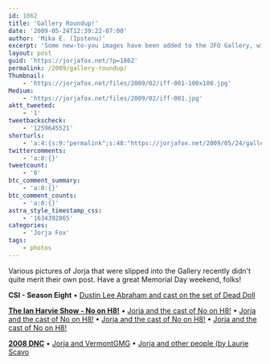 ```yaml
---
id: 1862
title: 'Gallery Roundup!'
date: '2009-05-24T12:39:22-07:00'
author: 'Mika E. (Ipstenu)'
excerpt: 'Some new-to-you images have been added to the JFO Gallery, with many thanks to Ian Harvie and DNC participants!'
layout: post
guid: 'https://jorjafox.net/?p=1862'
permalink: /2009/gallery-roundup/
Thumbnail:
    - 'https://jorjafox.net/files/2009/02/iff-001-100x100.jpg'
Medium:
    - 'https://jorjafox.net/files/2009/02/iff-001.jpg'
aktt_tweeted:
    - '1'
tweetbackscheck:
    - '1259645521'
shorturls:
    - 'a:4:{s:9:"permalink";s:48:"https://jorjafox.net/2009/05/24/gallery-roundup/";s:7:"tinyurl";s:25:"http://tinyurl.com/mlamxm";s:4:"isgd";s:18:"http://is.gd/53f8Z";s:5:"bitly";s:20:"http://bit.ly/8v98ZX";}'
twittercomments:
    - 'a:0:{}'
tweetcount:
    - '0'
btc_comment_summary:
    - 'a:0:{}'
btc_comment_counts:
    - 'a:0:{}'
astra_style_timestamp_css:
    - '1634392865'
categories:
    - 'Jorja Fox'
tags:
    - photos
---
```


Various pictures of Jorja that were slipped into the Gallery recently didn't quite merit their own post. Have a great Memorial Day weekend, folks!

**CSI - Season Eight**
&bull; <a href="https://jorjafox.net/gallery/tv/csi/pub/s08/stills/801-deaddoll_003.jpg">Dustin Lee Abraham and cast on the set of Dead Doll</a>

**<a href="https://jorjafox.net/gallery/pub/political/20081210-noonh8/">The Ian Harvie Show - No on H8!</a>**
&bull; <a href="https://jorjafox.net/gallery/pub/political/20081210-noonh8/noonh8-05.jpg">Jorja and the cast of No on H8!</a>
&bull; <a href="https://jorjafox.net/gallery/pub/political/20081210-noonh8/noonh8-06.jpg">Jorja and the cast of No on H8!</a>
&bull; <a href="https://jorjafox.net/gallery/pub/political/20081210-noonh8/noonh8-07.jpg">Jorja and the cast of No on H8!</a>
&bull; <a href="https://jorjafox.net/gallery/pub/political/20081210-noonh8/noonh8-08.jpg">Jorja and the cast of No on H8!</a>

**<a href="https://jorjafox.net/gallery/pub/political/20080825-dnc/">2008 DNC</a>**
&bull; <a href="https://jorjafox.net/gallery/pub/political/20080825-dnc/dnc-vermontgmg.jpg">Jorja and VermontGMG</a>
&bull; <a href="https://jorjafox.net/gallery/pub/political/20080825-dnc/dnc-unknown02.jpg">Jorja and other people (by Laurie Scavo</a>
